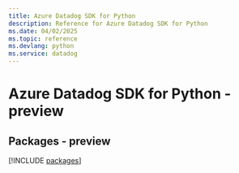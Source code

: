 ```yaml
---
title: Azure Datadog SDK for Python
description: Reference for Azure Datadog SDK for Python
ms.date: 04/02/2025
ms.topic: reference
ms.devlang: python
ms.service: datadog
---
```

# Azure Datadog SDK for Python - preview
## Packages - preview
[!INCLUDE [packages](datadog-index.md)]